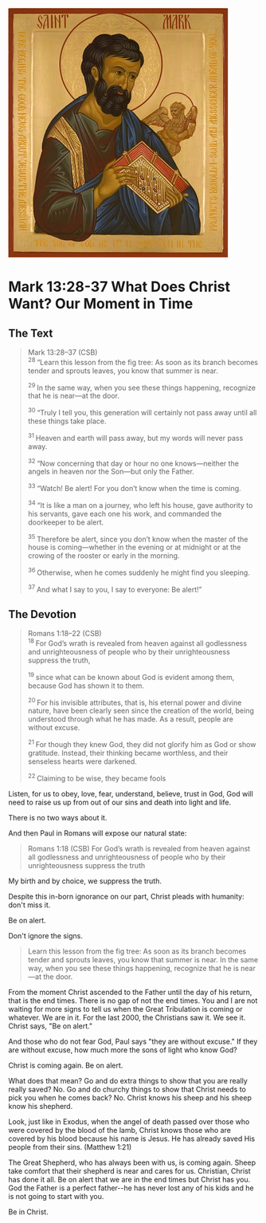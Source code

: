 <img class="intro-right" src="../images/art-mark.jpg">

# Mark 13:28-37 What Does Christ Want? Our Moment in Time

## The Text

>Mark 13:28–37 (CSB)  
><sup> 28 </sup> “Learn this lesson from the fig tree: As soon as its branch becomes tender and sprouts leaves, you know that summer is near. 
>
><sup> 29 </sup> In the same way, when you see these things happening, recognize that he is near—at the door. 
>
><sup> 30 </sup> “Truly I tell you, this generation will certainly not pass away until all these things take place. 
>
><sup> 31 </sup> Heaven and earth will pass away, but my words will never pass away. 
>
><sup> 32 </sup> “Now concerning that day or hour no one knows—neither the angels in heaven nor the Son—but only the Father. 
>
><sup> 33 </sup> “Watch! Be alert! For you don’t know when the time is coming. 
>
><sup> 34 </sup> “It is like a man on a journey, who left his house, gave authority to his servants, gave each one his work, and commanded the doorkeeper to be alert. 
>
><sup> 35 </sup> Therefore be alert, since you don’t know when the master of the house is coming—whether in the evening or at midnight or at the crowing of the rooster or early in the morning. 
>
><sup> 36 </sup> Otherwise, when he comes suddenly he might find you sleeping. 
>
><sup> 37 </sup> And what I say to you, I say to everyone: Be alert!”

## The Devotion

>Romans 1:18–22 (CSB)  
><sup> 18 </sup> For God’s wrath is revealed from heaven against all godlessness and unrighteousness of people who by their unrighteousness suppress the truth, 
>
><sup> 19 </sup> since what can be known about God is evident among them, because God has shown it to them. 
>
><sup> 20 </sup> For his invisible attributes, that is, his eternal power and divine nature, have been clearly seen since the creation of the world, being understood through what he has made. As a result, people are without excuse. 
>
><sup> 21 </sup> For though they knew God, they did not glorify him as God or show gratitude. Instead, their thinking became worthless, and their senseless hearts were darkened. 
>
><sup> 22 </sup> Claiming to be wise, they became fools

Listen, for us to obey, love, fear, understand, believe, trust in God, God will need to raise us up from out of our sins and death into light and life.

There is no two ways about it.

And then Paul in Romans will expose our natural state:

> Romans 1:18 (CSB) For God’s wrath is revealed from heaven against all godlessness and unrighteousness of people who by their unrighteousness suppress the truth

My birth and by choice, we suppress the truth.

Despite this in-born ignorance on our part, Christ pleads with humanity: don't miss it.

Be on alert.

Don't ignore the signs.

>Learn this lesson from the fig tree: As soon as its branch becomes tender and sprouts leaves, you know that summer is near. In the same way, when you see these things happening, recognize that he is near—at the door.

From the moment Christ ascended to the Father until the day of his return, that is the end times. There is no gap of not the end times. You and I are not waiting for more signs to tell us when the Great Tribulation is coming or whatever. We are in it. For the last 2000, the Christians saw it. We see it. Christ says, "Be on alert."

And those who do not fear God, Paul says "they are without excuse." If they are without excuse, how much more the sons of light who know God?

Christ is coming again. Be on alert.

What does that mean? Go and do extra things to show that you are really really saved? No. Go and do churchy things to show that Christ needs to pick you when he comes back? No. Christ knows his sheep and his sheep know his shepherd.

Look, just like in Exodus, when the angel of death passed over those who were covered by the blood of the lamb, Christ knows those who are covered by his blood because his name is Jesus. He has already saved His people from their sins. (Matthew 1:21)

The Great Shepherd, who has always been with us, is coming again. Sheep take comfort that their shepherd is near and cares for us. Christian, Christ has done it all. Be on alert that we are in the end times but Christ has you. God the Father is a perfect father--he has never lost any of his kids and he is not going to start with you.

Be in Christ.
